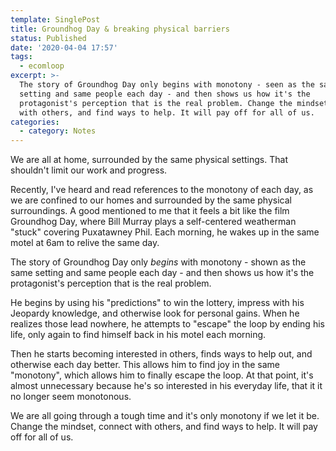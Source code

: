 ```yaml
---
template: SinglePost
title: Groundhog Day & breaking physical barriers
status: Published
date: '2020-04-04 17:57'
tags:
  - ecomloop
excerpt: >-
  The story of Groundhog Day only begins with monotony - seen as the same
  setting and same people each day - and then shows us how it's the
  protagonist's perception that is the real problem. Change the mindset, connect
  with others, and find ways to help. It will pay off for all of us. 
categories:
  - category: Notes
---
```

We are all at home, surrounded by the same physical settings. That shouldn't limit our work and progress. 

Recently, I've heard and read references to the monotony of each day, as we are confined to our homes and surrounded by the same physical surroundings. A good mentioned to me that it feels a bit like the film Groundhog Day, where Bill Murray plays a self-centered weatherman "stuck" covering Puxatawney Phil. Each morning, he wakes up in the same motel at 6am to relive the same day. 

The story of Groundhog Day only _begins_ with monotony - shown as the same setting and same people each day - and then shows us how it's the protagonist's perception that is the real problem.

He begins by using his "predictions" to win the lottery, impress with his Jeopardy knowledge, and otherwise look for personal gains. When he realizes those lead nowhere, he attempts to "escape" the loop by ending his life, only again to find himself back in his motel each morning. 

Then he starts becoming interested in others, finds ways to help out, and otherwise each day better. This allows him to find joy in the same "monotony", which allows him to finally escape the loop. At that point, it's almost unnecessary because he's so interested in his everyday life, that it it no longer seem monotonous. 

We are all going through a tough time and it's only monotony if we let it be. Change the mindset, connect with others, and find ways to help. It will pay off for all of us.
